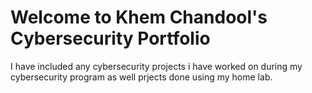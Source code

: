 # Welcome to Khem Chandool's Cybersecurity Portfolio

I have included any cybersecurity projects i have worked on during my cybersecurity program as well prjects done using my home lab.
